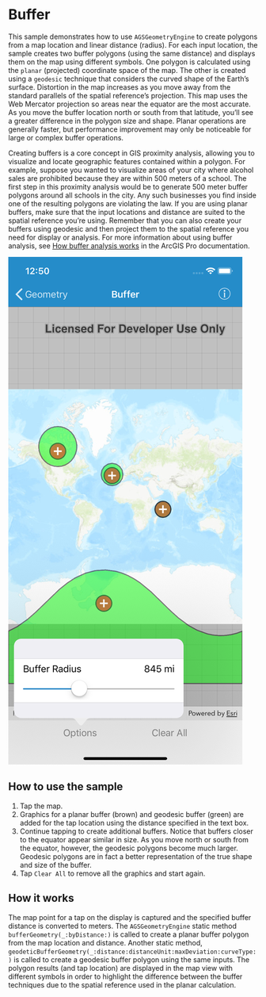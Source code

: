 # Buffer

This sample demonstrates how to use `AGSGeometryEngine` to create
polygons from a map location and linear distance (radius). For each
input location, the sample creates two buffer polygons (using the same
distance) and displays them on the map using different symbols. One
polygon is calculated using the `planar` (projected) coordinate space of
the map. The other is created using a `geodesic` technique that
considers the curved shape of the Earth’s surface. Distortion in the map
increases as you move away from the standard parallels of the spatial
reference’s projection. This map uses the Web Mercator projection so
areas near the equator are the most accurate. As you move the buffer
location north or south from that latitude, you’ll see a greater
difference in the polygon size and shape. Planar operations are
generally faster, but performance improvement may only be noticeable for
large or complex buffer operations.

Creating buffers is a core concept in GIS proximity analysis, allowing
you to visualize and locate geographic features contained within a
polygon. For example, suppose you wanted to visualize areas of your city
where alcohol sales are prohibited because they are within 500 meters of
a school. The first step in this proximity analysis would be to generate
500 meter buffer polygons around all schools in the city. Any such
businesses you find inside one of the resulting polygons are violating
the law. If you are using planar buffers, make sure that the input
locations and distance are suited to the spatial reference you’re using.
Remember that you can also create your buffers using geodesic and then
project them to the spatial reference you need for display or analysis.
For more information about using buffer analysis, see [How buffer
analysis
works](https://pro.arcgis.com/en/pro-app/tool-reference/analysis/how-buffer-analysis-works.htm)
in the ArcGIS Pro documentation.

![](image1.png)

## How to use the sample

1.  Tap the map.
2.  Graphics for a planar buffer (brown) and geodesic buffer (green) are
    added for the tap location using the distance specified in the text
    box.
3.  Continue tapping to create additional buffers. Notice that buffers
    closer to the equator appear similar in size. As you move north or
    south from the equator, however, the geodesic polygons become much
    larger. Geodesic polygons are in fact a better representation of the
    true shape and size of the buffer.
4.  Tap `Clear All` to remove all the graphics and start again.

## How it works

The map point for a tap on the display is captured and the specified
buffer distance is converted to meters. The `AGSGeometryEngine` static
method `bufferGeometry(_:byDistance:)` is called to create a planar
buffer polygon from the map location and distance. Another static
method,
`geodeticBufferGeometry(_:distance:distanceUnit:maxDeviation:curveType:)`
is called to create a geodesic buffer polygon using the same inputs. The
polygon results (and tap location) are displayed in the map view with
different symbols in order to highlight the difference between the
buffer techniques due to the spatial reference used in the planar
calculation.
